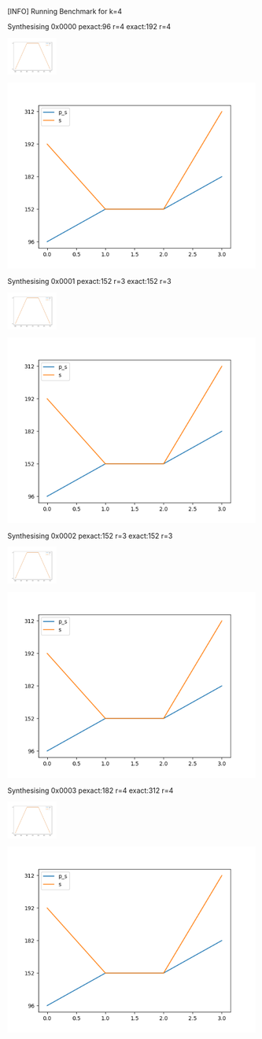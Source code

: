 [INFO] Running Benchmark for k=4

Synthesising 0x0000 pexact:96 r=4 exact:192 r=4

<img src=benchmark_r.png width=100 heigth=100>

![Bench_2](benchmark_s.png)

Synthesising 0x0001 pexact:152 r=3 exact:152 r=3

<img src=benchmark_r.png width=100 heigth=100>

![Bench_2](benchmark_s.png)

Synthesising 0x0002 pexact:152 r=3 exact:152 r=3

<img src=benchmark_r.png width=100 heigth=100>

![Bench_2](benchmark_s.png)

Synthesising 0x0003 pexact:182 r=4 exact:312 r=4

<img src=benchmark_r.png width=100 heigth=100>

![Bench_2](benchmark_s.png)

